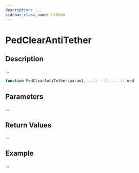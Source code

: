 ```yaml
---
description: ...
sidebar_class_name: hidden
---
```


# PedClearAntiTether

## Description

...

```lua
function PedClearAntiTether(param1, ...) --[[ ... ]] end
```

## Parameters

...

## Return Values

...

## Example

...

